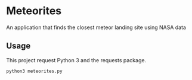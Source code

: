 # Meteorites

An application that finds the closest meteor landing site using NASA data

## Usage

This project request Python 3 and the requests package.

`python3 meteorites.py`
